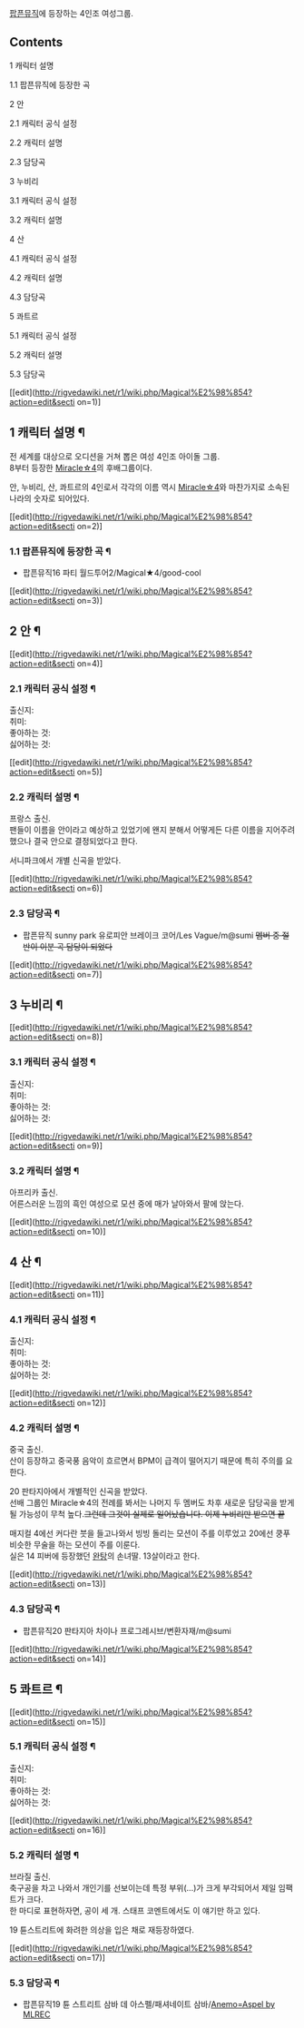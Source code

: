 [팝픈뮤직](%ED%8C%9D%ED%94%88%EB%AE%A4%EC%A7%81.md)에 등장하는 4인조 여성그룹.  

## Contents

    

1 캐릭터 설명

    

1.1 팝픈뮤직에 등장한 곡

2 안

    

2.1 캐릭터 공식 설정

2.2 캐릭터 설명

2.3 담당곡

3 누비리

    

3.1 캐릭터 공식 설정

3.2 캐릭터 설명

4 산

    

4.1 캐릭터 공식 설정

4.2 캐릭터 설명

4.3 담당곡

5 콰트르

    

5.1 캐릭터 공식 설정

5.2 캐릭터 설명

5.3 담당곡

[[edit](http://rigvedawiki.net/r1/wiki.php/Magical%E2%98%854?action=edit&secti
on=1)]

## 1 캐릭터 설명 ¶

전 세계를 대상으로 오디션을 거쳐 뽑은 여성 4인조 아이돌 그룹.  
8부터 등장한 [Miracle☆4](Miracle%E2%98%864.md)의 후배그룹이다.

  

안, 누비리, 산, 콰트르의 4인로서 각각의 이름 역시 [Miracle☆4](Miracle%E2%98%864.md)와 마찬가지로 소속된
나라의 숫자로 되어있다.

[[edit](http://rigvedawiki.net/r1/wiki.php/Magical%E2%98%854?action=edit&secti
on=2)]

### 1.1 팝픈뮤직에 등장한 곡 ¶

  * 팝픈뮤직16 파티
월드투어2/Magical★4/good-cool

[[edit](http://rigvedawiki.net/r1/wiki.php/Magical%E2%98%854?action=edit&secti
on=3)]

## 2 안 ¶

[[edit](http://rigvedawiki.net/r1/wiki.php/Magical%E2%98%854?action=edit&secti
on=4)]

### 2.1 캐릭터 공식 설정 ¶

출신지:  
취미:  
좋아하는 것:  
싫어하는 것:

[[edit](http://rigvedawiki.net/r1/wiki.php/Magical%E2%98%854?action=edit&secti
on=5)]

### 2.2 캐릭터 설명 ¶

프랑스 출신.  
팬들이 이름을 안이라고 예상하고 있었기에 왠지 분해서 어떻게든 다른 이름을 지어주려 했으나 결국 안으로 결정되었다고 한다.

  

서니파크에서 개별 신곡을 받았다.

[[edit](http://rigvedawiki.net/r1/wiki.php/Magical%E2%98%854?action=edit&secti
on=6)]

### 2.3 담당곡 ¶

  * 팝픈뮤직 sunny park
유로피안 브레이크 코어/Les Vague/m@sumi <del>멤버 중 절반이 이분 곡 담당이 되었다</del>

[[edit](http://rigvedawiki.net/r1/wiki.php/Magical%E2%98%854?action=edit&secti
on=7)]

## 3 누비리 ¶

[[edit](http://rigvedawiki.net/r1/wiki.php/Magical%E2%98%854?action=edit&secti
on=8)]

### 3.1 캐릭터 공식 설정 ¶

출신지:  
취미:  
좋아하는 것:  
싫어하는 것:

[[edit](http://rigvedawiki.net/r1/wiki.php/Magical%E2%98%854?action=edit&secti
on=9)]

### 3.2 캐릭터 설명 ¶

아프리카 출신.  
어른스러운 느낌의 흑인 여성으로 모션 중에 매가 날아와서 팔에 앉는다.

[[edit](http://rigvedawiki.net/r1/wiki.php/Magical%E2%98%854?action=edit&secti
on=10)]

## 4 산 ¶

[[edit](http://rigvedawiki.net/r1/wiki.php/Magical%E2%98%854?action=edit&secti
on=11)]

### 4.1 캐릭터 공식 설정 ¶

출신지:  
취미:  
좋아하는 것:  
싫어하는 것:

[[edit](http://rigvedawiki.net/r1/wiki.php/Magical%E2%98%854?action=edit&secti
on=12)]

### 4.2 캐릭터 설명 ¶

중국 출신.  
산이 등장하고 중국풍 음악이 흐르면서 BPM이 급격이 떨어지기 때문에 특히 주의를 요한다.

  

20 판타지아에서 개별적인 신곡을 받았다.  
선배 그룹인 Miracle☆4의 전례를 봐서는 나머지 두 멤버도 차후 새로운 담당곡을 받게 될 가능성이 무척 높다.<del>그런데 그것이
실제로 일어났습니다. 이제 누비리만 받으면 끝</del>

  

매지컬 4에선 커다란 붓을 들고나와서 빙빙 돌리는 모션이 주를 이루었고 20에선 쿵푸 비슷한 무술을 하는 모션이 주를 이룬다.  
실은 14 피버에 등장했던 [완탕](%EC%99%84%ED%83%95.md)의 손녀딸. 13살이라고 한다.

[[edit](http://rigvedawiki.net/r1/wiki.php/Magical%E2%98%854?action=edit&secti
on=13)]

### 4.3 담당곡 ¶

  * 팝픈뮤직20 판타지아
차이나 프로그레시브/변환자재/m@sumi

[[edit](http://rigvedawiki.net/r1/wiki.php/Magical%E2%98%854?action=edit&secti
on=14)]

## 5 콰트르 ¶

[[edit](http://rigvedawiki.net/r1/wiki.php/Magical%E2%98%854?action=edit&secti
on=15)]

### 5.1 캐릭터 공식 설정 ¶

출신지:  
취미:  
좋아하는 것:  
싫어하는 것:

[[edit](http://rigvedawiki.net/r1/wiki.php/Magical%E2%98%854?action=edit&secti
on=16)]

### 5.2 캐릭터 설명 ¶

브라질 출신.  
축구공을 차고 나와서 개인기를 선보이는데 특정 부위(...)가 크게 부각되어서 제일 임팩트가 크다.  
한 마디로 표현하자면, 공이 세 개. 스태프 코멘트에서도 이 얘기만 하고 있다.

  

19 튠스트리트에 화려한 의상을 입은 채로 재등장하였다.

[[edit](http://rigvedawiki.net/r1/wiki.php/Magical%E2%98%854?action=edit&secti
on=17)]

### 5.3 담당곡 ¶

  * 팝픈뮤직19 튠 스트리트
삼바 데 아스펠/패셔네이트 삼바/[Anemo=Aspel by MLREC](S.S.D.FANTASICA.md)

